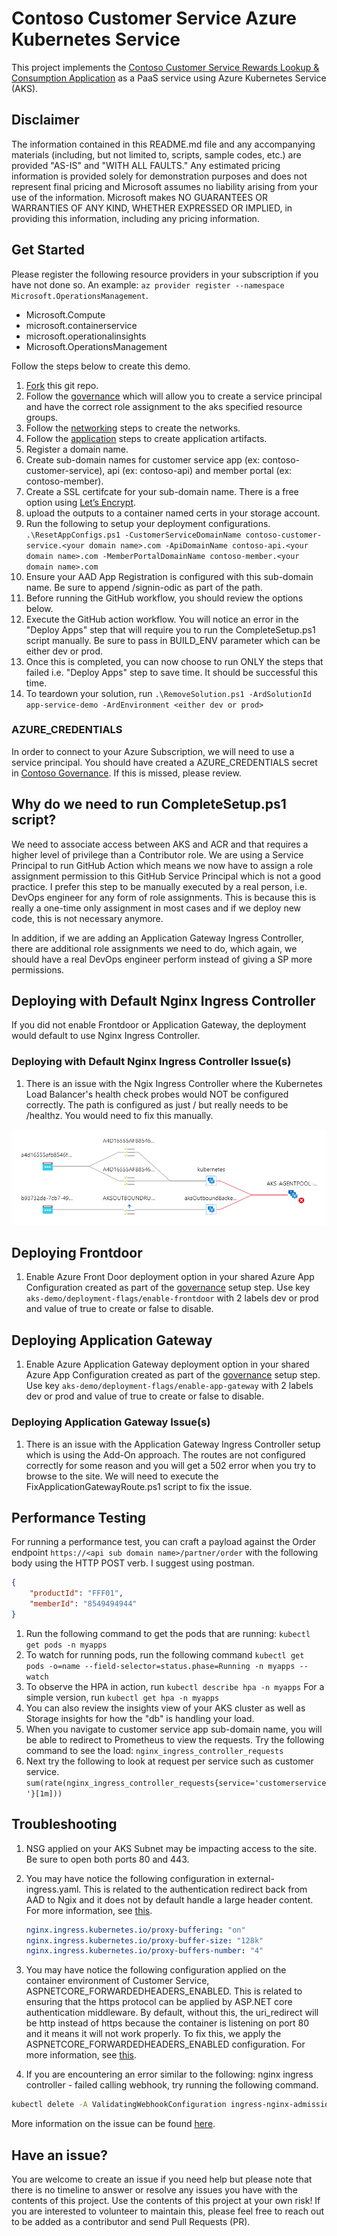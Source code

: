 # Contoso Customer Service Azure Kubernetes Service

This project implements the [Contoso Customer Service Rewards Lookup & Consumption Application](https://github.com/msft-davidlee/contoso-customer-service-app#readme) as a PaaS service using Azure Kubernetes Service (AKS).

## Disclaimer

The information contained in this README.md file and any accompanying materials (including, but not limited to, scripts, sample codes, etc.) are provided "AS-IS" and "WITH ALL FAULTS." Any estimated pricing information is provided solely for demonstration purposes and does not represent final pricing and Microsoft assumes no liability arising from your use of the information. Microsoft makes NO GUARANTEES OR WARRANTIES OF ANY KIND, WHETHER EXPRESSED OR IMPLIED, in providing this information, including any pricing information.

## Get Started

Please register the following resource providers in your subscription if you have not done so. An example: ``` az provider register --namespace Microsoft.OperationsManagement ```.

* Microsoft.Compute
* microsoft.containerservice
* microsoft.operationalinsights
* Microsoft.OperationsManagement

Follow the steps below to create this demo.

1. [Fork](https://docs.github.com/en/get-started/quickstart/fork-a-repo) this git repo.
2. Follow the [governance](https://github.com/msft-davidlee/contoso-governance) which will allow you to create a service principal and have the correct role assignment to the aks specified resource groups.
3. Follow the [networking](https://github.com/msft-davidlee/contoso-networking) steps to create the networks.
4. Follow the [application](https://github.com/msft-davidlee/contoso-customer-service-app) steps to create application artifacts.
5. Register a domain name.
6. Create sub-domain names for customer service app (ex: contoso-customer-service), api (ex: contoso-api) and member portal (ex: contoso-member).
7. Create a SSL certifcate for your sub-domain name. There is a free option using [Let’s Encrypt](https://letsencrypt.org/).
8. upload the outputs to a container named certs in your storage account.
9. Run the following to setup your deployment configurations. ``` .\ResetAppConfigs.ps1 -CustomerServiceDomainName contoso-customer-service.<your domain name>.com -ApiDomainName contoso-api.<your domain name>.com -MemberPortalDomainName contoso-member.<your domain name>.com ```
10. Ensure your AAD App Registration is configured with this sub-domain name. Be sure to append /signin-odic as part of the path.
11. Before running the GitHub workflow, you should review the options below.
12. Execute the GitHub action workflow. You will notice an error in the "Deploy Apps" step that will require you to run the CompleteSetup.ps1 script manually. Be sure to pass in BUILD_ENV parameter which can be either dev or prod.
13. Once this is completed, you can now choose to run ONLY the steps that failed i.e. "Deploy Apps" step to save time. It should be successful this time.
14. To teardown your solution, run ``` .\RemoveSolution.ps1 -ArdSolutionId app-service-demo -ArdEnvironment <either dev or prod> ```

### AZURE_CREDENTIALS

In order to connect to your Azure Subscription, we will need to use a service principal. You should have created a AZURE_CREDENTIALS secret in [Contoso Governance](https://github.com/msft-davidlee/contoso-governance). If this is missed, please review.

## Why do we need to run CompleteSetup.ps1 script?

We need to associate access between AKS and ACR and that requires a higher level of privilege than a Contributor role. We are using a Service Principal to run GitHub Action which means we now have to assign a role assignment permission to this GitHub Service Principal which is not a good practice. I prefer this step to be manually executed by a real person, i.e. DevOps engineer for any form of role assignments. This is because this is really a one-time only assignment in most cases and if we deploy new code, this is not necessary anymore.

In addition, if we are adding an Application Gateway Ingress Controller, there are additional role assignments we need to do, which again, we should have a real DevOps engineer perform instead of giving a SP more permissions.

## Deploying with Default Nginx Ingress Controller

If you did not enable Frontdoor or Application Gateway, the deployment would default to use Nginx Ingress Controller.

### Deploying with Default Nginx Ingress Controller Issue(s)

1. There is an issue with the Ngix Ingress Controller where the Kubernetes Load Balancer's health check probes would NOT be configured correctly. The path is configured as just / but really needs to be /healthz. You would need to fix this manually.

![AKS Load Balancer Issue](/Docs/LoadBalancerIssue.png)

## Deploying Frontdoor

1. Enable Azure Front Door deployment option in your shared Azure App Configuration created as part of the [governance](https://github.com/msft-davidlee/contoso-governance) setup step. Use key ``` aks-demo/deployment-flags/enable-frontdoor ``` with 2 labels dev or prod and value of true to create or false to disable.

## Deploying Application Gateway

1. Enable Azure Application Gateway deployment option in your shared Azure App Configuration created as part of the [governance](https://github.com/msft-davidlee/contoso-governance) setup step. Use key ``` aks-demo/deployment-flags/enable-app-gateway ``` with 2 labels dev or prod and value of true to create or false to disable.

### Deploying Application Gateway Issue(s)

1. There is an issue with the Application Gateway Ingress Controller setup which is using the Add-On approach. The routes are not configured correctly for some reason and you will get a 502 error when you try to browse to the site. We will need to execute the FixApplicationGatewayRoute.ps1 script to fix the issue.

## Performance Testing

For running a performance test, you can craft a payload against the Order endpoint ``` https://<api sub domain name>/partner/order ``` with the following body using the HTTP POST verb. I suggest using postman.

```json
{
    "productId": "FFF01",
    "memberId": "8549494944"
}
```

1. Run the following command to get the pods that are running: ``` kubectl get pods -n myapps ```
2. To watch for running pods, run the following command ``` kubectl get pods -o=name --field-selector=status.phase=Running -n myapps --watch ```
3. To observe the HPA in action, run ``` kubectl describe hpa -n myapps ``` For a simple version, run ``` kubectl get hpa -n myapps ```
4. You can also review the insights view of your AKS cluster as well as Storage insights for how the "db" is handling your load.
5. When you navigate to customer service app sub-domain name, you will be able to redirect to Prometheus to view the requests. Try the following command to see the load: ``` nginx_ingress_controller_requests ```
6. Next try the following to look at request per service such as customer service. ``` sum(rate(nginx_ingress_controller_requests{service='customerservice'}[1m])) ```

## Troubleshooting

1. NSG applied on your AKS Subnet may be impacting access to the site. Be sure to open both ports 80 and 443.
2. You may have notice the following configuration in external-ingress.yaml. This is related to the authentication redirect back from AAD to Ngix and it does not by default handle a large header content. For more information, see [this](https://stackoverflow.com/questions/48964429/net-core-behind-nginx-returns-502-bad-gateway-after-authentication-by-identitys).

   ```yaml
   nginx.ingress.kubernetes.io/proxy-buffering: "on"
   nginx.ingress.kubernetes.io/proxy-buffer-size: "128k"
   nginx.ingress.kubernetes.io/proxy-buffers-number: "4" 
   ```

3. You may have notice the following configuration applied on the container environment of Customer Service, ASPNETCORE_FORWARDEDHEADERS_ENABLED. This is related to ensuring that the https protocol can be applied by ASP.NET core authentication middleware. By default, without this, the uri_redirect will be http instead of https because the container is listening on port 80 and it means it will not work properly. To fix this, we apply the ASPNETCORE_FORWARDEDHEADERS_ENABLED configuration. For more information, see [this](https://docs.microsoft.com/en-us/aspnet/core/host-and-deploy/proxy-load-balancer?view=aspnetcore-6.0#forward-the-scheme-for-linux-and-non-iis-reverse-proxies).
4. If you are encountering an error similar to the following: nginx ingress controller - failed calling webhook, try running the following command.

```bash
kubectl delete -A ValidatingWebhookConfiguration ingress-nginx-admission
```

More information on the issue can be found [here](https://pet2cattle.com/2021/02/service-ingress-nginx-controller-admission-not-found).

## Have an issue?

You are welcome to create an issue if you need help but please note that there is no timeline to answer or resolve any issues you have with the contents of this project. Use the contents of this project at your own risk! If you are interested to volunteer to maintain this, please feel free to reach out to be added as a contributor and send Pull Requests (PR).
